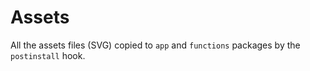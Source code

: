 # Assets

All the assets files (SVG) copied to `app` and `functions` packages by the `postinstall` hook.